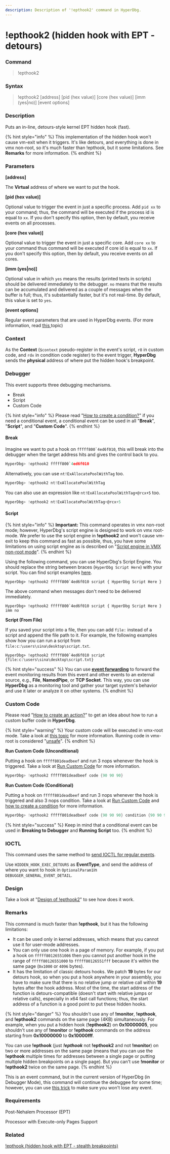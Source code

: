 ```yaml
---
description: Description of '!epthook2' command in HyperDbg.
---
```


# !epthook2 (hidden hook with EPT - detours)

### Command

> !epthook2

### Syntax

> !epthook2 \[address] \[pid (hex value)] \[core (hex value)] \[imm (yes|no)] \[event options]

### Description

Puts an in-line, detours-style kernel EPT hidden hook (fast).&#x20;

{% hint style="info" %}
This implementation of the hidden hook won't cause vm-exit when it triggers. It's like detours, and everything is done in vmx non-root, so it's much faster than !epthook, but it some limitations. See **Remarks** for more information.
{% endhint %}

### Parameters

**\[address]**

The **Virtual** address of where we want to put the hook.

**\[pid (hex value)]**

Optional value to trigger the event in just a specific process. Add `pid xx` to your command; thus, the command will be executed if the process id is equal to `xx`. If you don't specify this option, then by default, you receive events on all processes.

**\[core (hex value)]**

Optional value to trigger the event in just a specific core. Add `core xx` to your command thus command will be executed if core id is equal to `xx`. If you don't specify this option, then by default, you receive events on all cores.

**\[imm (yes|no)]**

Optional value in which `yes` means the results (printed texts in scripts) should be delivered immediately to the debugger. `no` means that the results can be accumulated and delivered as a couple of messages when the buffer is full; thus, it's substantially faster, but it's not real-time. By default, this value is set to `yes`.

**\[event options]**

Regular event parameters that are used in HyperDbg events. (For more information, read [this ](https://docs.hyperdbg.org/using-hyperdbg/prerequisites)topic)

### Context

As the **Context** (`$context` pseudo-register in the event's script, `r8` in custom code, and `rdx` in condition code register) to the event trigger, **HyperDbg** sends the **physical** address of where put the hidden hook's breakpoint.

### Debugger

This event supports three debugging mechanisms.

* Break
* Script
* Custom Code

{% hint style="info" %}
Please read "[How to create a condition?](https://docs.hyperdbg.org/using-hyperdbg/prerequisites/how-to-create-a-condition)" if you need a conditional event, a conditional event can be used in all "**Break**", "**Script**", and "**Custom Code**".
{% endhint %}

#### Break

Imagine we want to put a hook on ``fffff800`4ed6f010``, this will break into the debugger when the target address hits and gives the control back to you.

```c
HyperDbg> !epthook2 fffff800`4ed6f010
```

Alternatively, you can use `nt!ExAllocatePoolWithTag` too.

```c
HyperDbg> !epthook2 nt!ExAllocatePoolWithTag
```

You can also use an expression like `nt!ExAllocatePoolWithTag+@rcx+5` too.

```c
HyperDbg> !epthook2 nt!ExAllocatePoolWithTag+@rcx+5
```

#### Script

{% hint style="info" %}
**Important:** This command operates in vmx non-root mode; however, HyperDbg's script engine is designed to work on vmx root-mode. We prefer to use the script engine in **!epthook2** and won't cause vm-exit to keep this command as fast as possible, thus, you have some limitations on using script engine as is described on "[Script engine in VMX non-root mode](https://docs.hyperdbg.org/tips-and-tricks/considerations/script-engine-in-vmx-non-root-mode)".
{% endhint %}

Using the following command, you can use HyperDbg's Script Engine. You should replace the string between braces (`HyperDbg Script Here`) with your script. You can find script examples [here](https://docs.hyperdbg.org/commands/scripting-language/examples).

```
HyperDbg> !epthook2 fffff800`4ed6f010 script { HyperDbg Script Here }
```

The above command when messages don't need to be delivered immediately.

```
HyperDbg> !epthook2 fffff800`4ed6f010 script { HyperDbg Script Here } imm no
```

**Script (From File)**

If you saved your script into a file, then you can add `file:` instead of a script and append the file path to it. For example, the following examples show how you can run a script from `file:c:\users\sina\desktop\script.txt`.

```
HyperDbg> !epthook2 fffff800`4ed6f010 script {file:c:\users\sina\desktop\script.txt}
```

{% hint style="success" %}
You can use [**event forwarding**](https://docs.hyperdbg.org/tips-and-tricks/misc/event-forwarding) to forward the event monitoring results from this event and other events to an external source, e.g., **File**, **NamedPipe**, or **TCP Socket**. This way, you can use **HyperDbg** as a monitoring tool and gather your target system's behavior and use it later or analyze it on other systems.
{% endhint %}

### Custom Code

Please read "[How to create an action?](https://docs.hyperdbg.org/using-hyperdbg/prerequisites/how-to-create-an-action)" to get an idea about how to run a custom buffer code in **HyperDbg**.

{% hint style="warning" %}
Your custom code will be executed in vmx-root mode. Take a look at [this topic](https://docs.hyperdbg.org/tips-and-tricks/considerations/vmx-root-mode-vs-vmx-non-root-mode) for more information. Running code in vmx-root is considered "[unsafe](https://docs.hyperdbg.org/tips-and-tricks/considerations/the-unsafe-behavior)".
{% endhint %}

**Run Custom Code (Unconditional)**

Putting a hook on `fffff801deadbeef` and run 3 nops whenever the hook is triggered. Take a look at [Run Custom Code](https://docs.hyperdbg.org/using-hyperdbg/prerequisites/how-to-create-an-action#run-custom-codes) for more information.

```c
HyperDbg> !epthook2 fffff801deadbeef code {90 90 90}
```

**Run Custom Code (Conditional)**

Putting a hook on `fffff801deadbeef` and run 3 nops whenever the hook is triggered and also 3 nops condition. Take a look at [Run Custom Code](https://docs.hyperdbg.org/using-hyperdbg/prerequisites/how-to-create-an-action#run-custom-codes) and [how to create a condition](https://docs.hyperdbg.org/using-hyperdbg/prerequisites/how-to-create-a-condition) for more information.

```c
HyperDbg> !epthook2 fffff801deadbeef code {90 90 90} condition {90 90 90}
```

{% hint style="success" %}
Keep in mind that a conditional event can be used in **Breaking to Debugger** and **Running Script** too.
{% endhint %}

### IOCTL

This command uses the same method to [send IOCTL for regular events](https://docs.hyperdbg.org/design/debugger-internals/ioctl-requests-for-events).

Use `HIDDEN_HOOK_EXEC_DETOURS` as **EventType**, and send the address of where you want to hook in `OptionalParam1`in `DEBUGGER_GENERAL_EVENT_DETAIL`.

### Design

Take a look at "[Design of !epthook2](https://docs.hyperdbg.org/design/features/vmm-module/design-of-epthook2)" to see how does it work.

### Remarks

This command is much faster than **!epthook**, but it has the following limitations:

* It can be used only in kernel addresses, which means that you cannot use it for user-mode addresses.
* You can only use one hook in a page of memory. For example, if you put a hook on `fffff80126551006` then you cannot put another hook in the range of `fffff80126551000` to `fffff80126551fff` because it's within the same page (`0x1000` or `4096` bytes).
* It has the limitation of classic detours hooks. We patch **19** bytes for our detours hook, so when you put a hook anywhere in your assembly, you have to make sure that there is no relative jump or relative call within **19** bytes after the hook address. Most of the time, the start address of the function is detours-compatible (doesn't start with relative jumps or relative calls), especially in x64 fast call functions; thus, the start address of a function is a good point to put these hidden hooks.

{% hint style="danger" %}
You shouldn't use any of **!monitor**, **!epthook**, and **!epthook2** commands on the same page (4KB) simultaneously. For example, when you put a hidden hook (**!epthook2**) on **0x10000005**, you shouldn't use any of **!monitor** or **!epthook** commands on the address starting from **0x10000000** to **0x10000fff**.

You can use **!epthook** (just _**!epthook**_ not **!epthook2** and not **!monitor**) on two or more addresses on the same page (means that you can use the **!epthook** multiple times for addresses between a single page or putting multiple hidden breakpoints on a single page). But you can't use **!monitor** or **!epthook2** twice on the same page.
{% endhint %}

This is an event command, but in the current version of HyperDbg (in Debugger Mode), this command will continue the debuggee for some time; however, you can use [this trick](https://docs.hyperdbg.org/tips-and-tricks/misc/enable-and-disable-events-in-debugger-mode) to make sure you won't lose any event.

### Requirements

Post-Nehalem Processor (EPT)

Processor with Execute-only Pages Support

### Related

[!epthook (hidden hook with EPT - stealth breakpoints)](https://docs.hyperdbg.org/commands/extension-commands/epthook)

